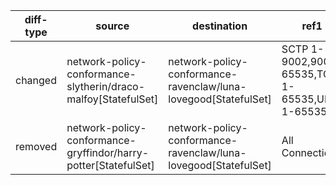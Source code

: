 | diff-type | source | destination | ref1 | ref2 | workloads-diff-info |
|-----------|--------|-------------|------|------|---------------------|
| changed | network-policy-conformance-slytherin/draco-malfoy[StatefulSet] | network-policy-conformance-ravenclaw/luna-lovegood[StatefulSet] | SCTP 1-9002,9004-65535,TCP 1-65535,UDP 1-65535 | All Connections |  |
| removed | network-policy-conformance-gryffindor/harry-potter[StatefulSet] | network-policy-conformance-ravenclaw/luna-lovegood[StatefulSet] | All Connections | No Connections |  |